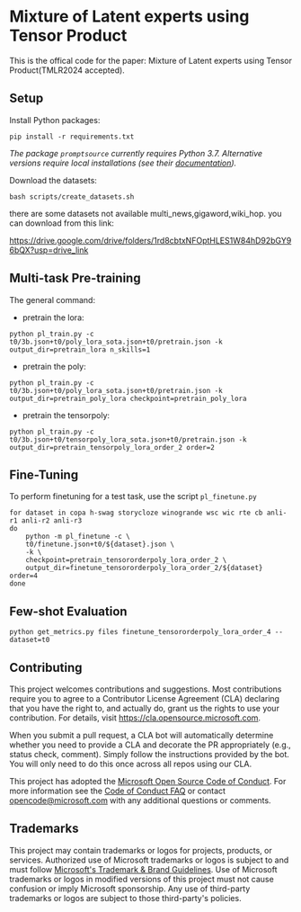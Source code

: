 # Mixture of Latent experts using Tensor Product

This is the offical code for the paper: Mixture of Latent experts using Tensor Product(TMLR2024 accepted). 

## Setup

Install Python packages:

`pip install -r requirements.txt`

_The package `promptsource` currently requires Python 3.7. Alternative versions require local installations (see their [documentation](https://github.com/bigscience-workshop/promptsource#setup))._

Download the datasets:

`bash scripts/create_datasets.sh`

there are some datasets not available multi_news,gigaword,wiki_hop. you can download from this link:

https://drive.google.com/drive/folders/1rd8cbtxNFOptHLES1W84hD92bGY96bQX?usp=drive_link


## Multi-task Pre-training

The general command:
- pretrain the lora:

```
python pl_train.py -c t0/3b.json+t0/poly_lora_sota.json+t0/pretrain.json -k output_dir=pretrain_lora n_skills=1

```

- pretrain the poly:

```
python pl_train.py -c t0/3b.json+t0/poly_lora_sota.json+t0/pretrain.json -k output_dir=pretrain_poly_lora checkpoint=pretrain_poly_lora
```

- pretrain the tensorpoly:

```
python pl_train.py -c t0/3b.json+t0/tensorpoly_lora_sota.json+t0/pretrain.json -k output_dir=pretrain_tensorpoly_lora_order_2 order=2
```

## Fine-Tuning

To perform finetuning for a test task, use the script `pl_finetune.py`

```
for dataset in copa h-swag storycloze winogrande wsc wic rte cb anli-r1 anli-r2 anli-r3
do
    python -m pl_finetune -c \
    t0/finetune.json+t0/${dataset}.json \
    -k \
    checkpoint=pretrain_tensororderpoly_lora_order_2 \
    output_dir=finetune_tensororderpoly_lora_order_2/${dataset} order=4
done
```
## Few-shot Evaluation

```
python get_metrics.py files finetune_tensororderpoly_lora_order_4 --dataset=t0
```
## Contributing

This project welcomes contributions and suggestions.  Most contributions require you to agree to a
Contributor License Agreement (CLA) declaring that you have the right to, and actually do, grant us
the rights to use your contribution. For details, visit https://cla.opensource.microsoft.com.

When you submit a pull request, a CLA bot will automatically determine whether you need to provide
a CLA and decorate the PR appropriately (e.g., status check, comment). Simply follow the instructions
provided by the bot. You will only need to do this once across all repos using our CLA.

This project has adopted the [Microsoft Open Source Code of Conduct](https://opensource.microsoft.com/codeofconduct/).
For more information see the [Code of Conduct FAQ](https://opensource.microsoft.com/codeofconduct/faq/) or
contact [opencode@microsoft.com](mailto:opencode@microsoft.com) with any additional questions or comments.


## Trademarks

This project may contain trademarks or logos for projects, products, or services. Authorized use of Microsoft 
trademarks or logos is subject to and must follow 
[Microsoft's Trademark & Brand Guidelines](https://www.microsoft.com/en-us/legal/intellectualproperty/trademarks/usage/general).
Use of Microsoft trademarks or logos in modified versions of this project must not cause confusion or imply Microsoft sponsorship.
Any use of third-party trademarks or logos are subject to those third-party's policies.
